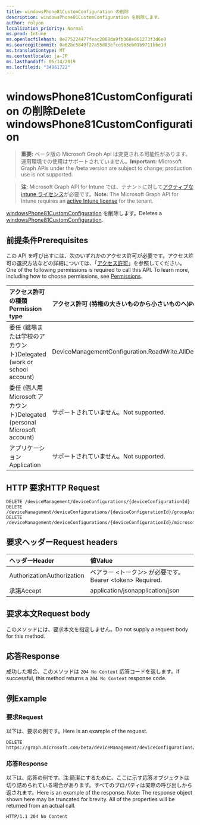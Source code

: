 ```yaml
---
title: windowsPhone81CustomConfiguration の削除
description: windowsPhone81CustomConfiguration を削除します。
author: rolyon
localization_priority: Normal
ms.prod: Intune
ms.openlocfilehash: 8e275224477feac2088da9fb368e061273f3d6e0
ms.sourcegitcommit: 0a62bc5849f27a55d83efce9b3eb01b9711bbe1d
ms.translationtype: MT
ms.contentlocale: ja-JP
ms.lasthandoff: 06/14/2019
ms.locfileid: "34961722"
---
```

# <a name="delete-windowsphone81customconfiguration"></a><span data-ttu-id="26049-103">windowsPhone81CustomConfiguration の削除</span><span class="sxs-lookup"><span data-stu-id="26049-103">Delete windowsPhone81CustomConfiguration</span></span>

> <span data-ttu-id="26049-104">**重要:** ベータ版の Microsoft Graph Api は変更される可能性があります。運用環境での使用はサポートされていません。</span><span class="sxs-lookup"><span data-stu-id="26049-104">**Important:** Microsoft Graph APIs under the /beta version are subject to change; production use is not supported.</span></span>

> <span data-ttu-id="26049-105">**注:** Microsoft Graph API for Intune では、テナントに対して[アクティブな intune ライセンス](https://go.microsoft.com/fwlink/?linkid=839381)が必要です。</span><span class="sxs-lookup"><span data-stu-id="26049-105">**Note:** The Microsoft Graph API for Intune requires an [active Intune license](https://go.microsoft.com/fwlink/?linkid=839381) for the tenant.</span></span>

<span data-ttu-id="26049-106">[windowsPhone81CustomConfiguration](../resources/intune-deviceconfig-windowsphone81customconfiguration.md) を削除します。</span><span class="sxs-lookup"><span data-stu-id="26049-106">Deletes a [windowsPhone81CustomConfiguration](../resources/intune-deviceconfig-windowsphone81customconfiguration.md).</span></span>

## <a name="prerequisites"></a><span data-ttu-id="26049-107">前提条件</span><span class="sxs-lookup"><span data-stu-id="26049-107">Prerequisites</span></span>
<span data-ttu-id="26049-p101">この API を呼び出すには、次のいずれかのアクセス許可が必要です。アクセス許可の選択方法などの詳細については、「[アクセス許可](/graph/permissions-reference)」を参照してください。</span><span class="sxs-lookup"><span data-stu-id="26049-p101">One of the following permissions is required to call this API. To learn more, including how to choose permissions, see [Permissions](/graph/permissions-reference).</span></span>

|<span data-ttu-id="26049-110">アクセス許可の種類</span><span class="sxs-lookup"><span data-stu-id="26049-110">Permission type</span></span>|<span data-ttu-id="26049-111">アクセス許可 (特権の大きいものから小さいものへ)</span><span class="sxs-lookup"><span data-stu-id="26049-111">Permissions (from most to least privileged)</span></span>|
|:---|:---|
|<span data-ttu-id="26049-112">委任 (職場または学校のアカウント)</span><span class="sxs-lookup"><span data-stu-id="26049-112">Delegated (work or school account)</span></span>|<span data-ttu-id="26049-113">DeviceManagementConfiguration.ReadWrite.All</span><span class="sxs-lookup"><span data-stu-id="26049-113">DeviceManagementConfiguration.ReadWrite.All</span></span>|
|<span data-ttu-id="26049-114">委任 (個人用 Microsoft アカウント)</span><span class="sxs-lookup"><span data-stu-id="26049-114">Delegated (personal Microsoft account)</span></span>|<span data-ttu-id="26049-115">サポートされていません。</span><span class="sxs-lookup"><span data-stu-id="26049-115">Not supported.</span></span>|
|<span data-ttu-id="26049-116">アプリケーション</span><span class="sxs-lookup"><span data-stu-id="26049-116">Application</span></span>|<span data-ttu-id="26049-117">サポートされていません。</span><span class="sxs-lookup"><span data-stu-id="26049-117">Not supported.</span></span>|

## <a name="http-request"></a><span data-ttu-id="26049-118">HTTP 要求</span><span class="sxs-lookup"><span data-stu-id="26049-118">HTTP Request</span></span>
<!-- {
  "blockType": "ignored"
}
-->
``` http
DELETE /deviceManagement/deviceConfigurations/{deviceConfigurationId}
DELETE /deviceManagement/deviceConfigurations/{deviceConfigurationId}/groupAssignments/{deviceConfigurationGroupAssignmentId}/deviceConfiguration
DELETE /deviceManagement/deviceConfigurations/{deviceConfigurationId}/microsoft.graph.windowsDomainJoinConfiguration/networkAccessConfigurations/{deviceConfigurationId}
```

## <a name="request-headers"></a><span data-ttu-id="26049-119">要求ヘッダー</span><span class="sxs-lookup"><span data-stu-id="26049-119">Request headers</span></span>
|<span data-ttu-id="26049-120">ヘッダー</span><span class="sxs-lookup"><span data-stu-id="26049-120">Header</span></span>|<span data-ttu-id="26049-121">値</span><span class="sxs-lookup"><span data-stu-id="26049-121">Value</span></span>|
|:---|:---|
|<span data-ttu-id="26049-122">Authorization</span><span class="sxs-lookup"><span data-stu-id="26049-122">Authorization</span></span>|<span data-ttu-id="26049-123">ベアラー &lt;トークン&gt; が必要です。</span><span class="sxs-lookup"><span data-stu-id="26049-123">Bearer &lt;token&gt; Required.</span></span>|
|<span data-ttu-id="26049-124">承諾</span><span class="sxs-lookup"><span data-stu-id="26049-124">Accept</span></span>|<span data-ttu-id="26049-125">application/json</span><span class="sxs-lookup"><span data-stu-id="26049-125">application/json</span></span>|

## <a name="request-body"></a><span data-ttu-id="26049-126">要求本文</span><span class="sxs-lookup"><span data-stu-id="26049-126">Request body</span></span>
<span data-ttu-id="26049-127">このメソッドには、要求本文を指定しません。</span><span class="sxs-lookup"><span data-stu-id="26049-127">Do not supply a request body for this method.</span></span>

## <a name="response"></a><span data-ttu-id="26049-128">応答</span><span class="sxs-lookup"><span data-stu-id="26049-128">Response</span></span>
<span data-ttu-id="26049-129">成功した場合、このメソッドは `204 No Content` 応答コードを返します。</span><span class="sxs-lookup"><span data-stu-id="26049-129">If successful, this method returns a `204 No Content` response code.</span></span>

## <a name="example"></a><span data-ttu-id="26049-130">例</span><span class="sxs-lookup"><span data-stu-id="26049-130">Example</span></span>

### <a name="request"></a><span data-ttu-id="26049-131">要求</span><span class="sxs-lookup"><span data-stu-id="26049-131">Request</span></span>
<span data-ttu-id="26049-132">以下は、要求の例です。</span><span class="sxs-lookup"><span data-stu-id="26049-132">Here is an example of the request.</span></span>
``` http
DELETE https://graph.microsoft.com/beta/deviceManagement/deviceConfigurations/{deviceConfigurationId}
```

### <a name="response"></a><span data-ttu-id="26049-133">応答</span><span class="sxs-lookup"><span data-stu-id="26049-133">Response</span></span>
<span data-ttu-id="26049-p102">以下は、応答の例です。注:簡潔にするために、ここに示す応答オブジェクトは切り詰められている場合があります。すべてのプロパティは実際の呼び出しから返されます。</span><span class="sxs-lookup"><span data-stu-id="26049-p102">Here is an example of the response. Note: The response object shown here may be truncated for brevity. All of the properties will be returned from an actual call.</span></span>
``` http
HTTP/1.1 204 No Content
```






